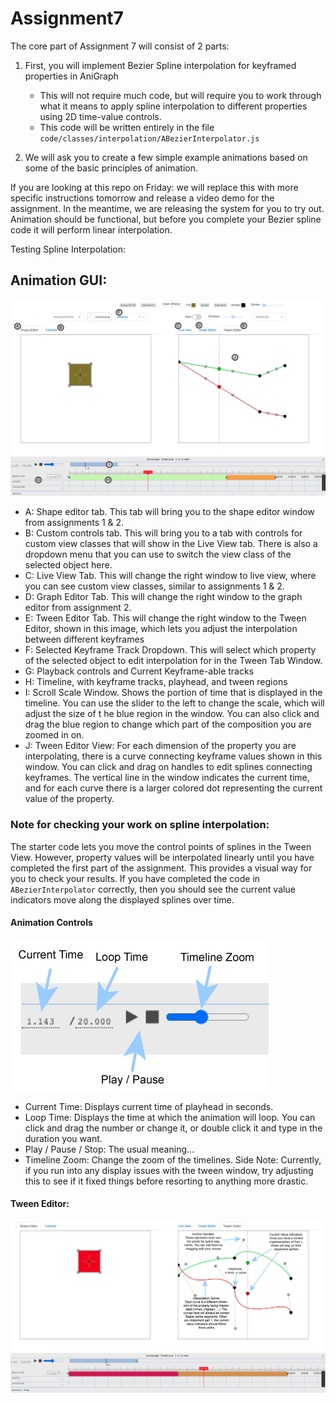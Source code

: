 # Assignment7


 

The core part of Assignment 7 will consist of 2 parts:
1. First, you will implement Bezier Spline interpolation for keyframed properties in AniGraph
    - This will not require much code, but will require you to work through what it means to apply spline interpolation to different properties using 2D time-value controls.
    - This code will be written entirely in the file `code/classes/interpolation/ABezierInterpolator.js`
    
2. We will ask you to create a few simple example animations based on some of the basic principles of animation.

If you are looking at this repo on Friday: we will replace this with more specific instructions tomorrow and release a video demo for the assignment.
In the meantime, we are releasing the system for you to try out. Animation should be functional, but before you complete your Bezier spline code it will perform linear interpolation.

Testing Spline Interpolation:



## Animation GUI:
![image](imgs/InterfaceLettered.jpg)
- A: Shape editor tab. This tab will bring you to the shape editor window from assignments 1 & 2.
- B: Custom controls tab. This will bring you to a tab with controls for custom view classes that will show in the Live View tab. There is also a dropdown menu that you can use to switch the view class of the selected object here. 
- C: Live View Tab. This will change the right window to live view, where you can see custom view classes, similar to assignments 1 & 2.
- D: Graph Editor Tab. This will change the right window to the graph editor from assignment 2.
- E: Tween Editor Tab. This will change the right window to the Tween Editor, shown in this image, which lets you adjust the interpolation between different keyframes
- F: Selected Keyframe Track Dropdown. This will select which property of the selected object to edit interpolation for in the Tween Tab Window.
- G: Playback controls and Current Keyframe-able tracks
- H: Timeline, with keyframe tracks, playhead, and tween regions
- I: Scroll Scale Window. Shows the portion of time that is displayed in the timeline. You can use the slider to the left to change the scale, which will adjust the size of t he blue region in the window. You can also click and drag the blue region to change which part of the composition you are zoomed in on.
- J: Tween Editor View: For each dimension of the property you are interpolating, there is a curve connecting keyframe values shown in this window. You can click and drag on handles to edit splines connecting keyframes. The vertical line in the window indicates the current time, and for each curve there is a larger colored dot representing the current value of the property.   

### Note for checking your work on spline interpolation:
The starter code lets you move the control points of splines in the Tween View. However, property values will be interpolated linearly until you have completed the first part of the assignment. This provides a visual way for you to check your results.
If you have completed the code in `ABezierInterpolator` correctly, then you should see the current value indicators move along the displayed splines over time.

#### Animation Controls
![image](imgs/PlayControls.jpg)
- Current Time: Displays current time of playhead in seconds.
- Loop Time: Displays the time at which the animation will loop. You can click and drag the number or change it, or double click it and type in the duration you want.
- Play / Pause / Stop: The usual meaning...
- Timeline Zoom: Change the zoom of the timelines. Side Note: Currently, if you run into any display issues with the tween window, try adjusting this to see if it fixed things before resorting to anything more drastic.

#### Tween Editor:
![image](imgs/TweenView.jpg)